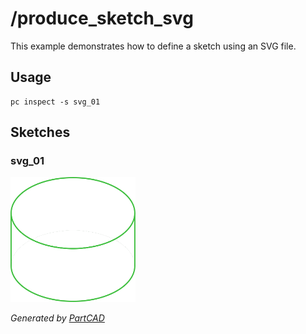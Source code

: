 # /produce_sketch_svg

This example demonstrates how to define a sketch using an SVG file.

## Usage
```shell
pc inspect -s svg_01
```


## Sketches

### svg_01
<img src="./svg_01.svg" width="200" height="200">

*Generated by [PartCAD](https://partcad.org/)*
